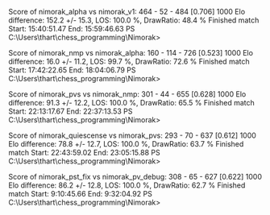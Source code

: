 Score of nimorak_alpha vs nimorak_v1: 464 - 52 - 484  [0.706] 1000
Elo difference: 152.2 +/- 15.3, LOS: 100.0 %, DrawRatio: 48.4 %
Finished match
Start: 15:40:51.47
End:   15:59:46.63
PS C:\Users\thart\chess_programming\Nimorak>

Score of nimorak_nmp vs nimorak_alpha: 160 - 114 - 726  [0.523] 1000
Elo difference: 16.0 +/- 11.2, LOS: 99.7 %, DrawRatio: 72.6 %
Finished match
Start: 17:42:22.65
End:   18:04:06.79
PS C:\Users\thart\chess_programming\Nimorak>

Score of nimorak_pvs vs nimorak_nmp: 301 - 44 - 655  [0.628] 1000
Elo difference: 91.3 +/- 12.2, LOS: 100.0 %, DrawRatio: 65.5 %
Finished match
Start: 22:13:17.67
End:   22:37:13.53
PS C:\Users\thart\chess_programming\Nimorak>

Score of nimorak_quiescense vs nimorak_pvs: 293 - 70 - 637  [0.612] 1000
Elo difference: 78.8 +/- 12.7, LOS: 100.0 %, DrawRatio: 63.7 %
Finished match
Start: 22:43:59.02
End:   23:05:15.88
PS C:\Users\thart\chess_programming\Nimorak>

Score of nimorak_pst_fix vs nimorak_pv_debug: 308 - 65 - 627  [0.622] 1000
Elo difference: 86.2 +/- 12.8, LOS: 100.0 %, DrawRatio: 62.7 %
Finished match
Start:  9:10:45.66
End:    9:32:04.92
PS C:\Users\thart\chess_programming\Nimorak>